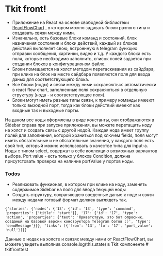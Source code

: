 # Tkit front!

- Приложение на React на основе свободной библиотеки [ReactFlowChart](https://github.com/MrBlenny/react-flow-chart/) , в котором можно задавать блоки разного типа и создавать связи между ними. 
- Изначально, есть базовые блоки команд и состояний, блок назначения состояния и блоки действий, каждый из блоков действий выполняет свою, встроенную в telegram функцию отправки сообщения, картинки, видео и т.д. У каждого блока есть поля, которые необходимо заполнить, список полей задается при создании блоков в конфигурационом файле. 
- Блоки помещаются на холст методом перетаскивания из сайдбара, при клике на блок на месте сайдбара появляются поля для ввода даных для соответствующего блока.
- Все блоки (ноды) и связи между ними сохраняються автоматически в react flow chart, заполненные поля сохраняються в отдельную структуру (нода - и соответствующее поля).
- Блоки могут иметь разные типы связи, к примеру команды имееют только выходной порт, тогда как блоки действий имееют как входные так и выходные порты.

На даном все ноды оформлены в виде константы, они отображаются в Sidebar справа при запуске приложения, вы можете перетащить ноду на холст и создать связь с другой нодой. Каждая нода имеет группу полей для заполнения, которой храниться под ключем fields, поля могут иметь обязательные и не обязательные значения, у каждого поля есть свой тип, который можно использовать в качестве типа для input-а. Ноды с типом select, содержат в себе коллекцию возможных вариантов выбора. Port value - есть только у блоков Condition, должна присутстовать проверка на наличие portValue у портов ноды.

### Todos
 - Реализовать функионал, в котором при клике на ноду, заменять содержимое Sidebar на поля для ввода текущей ноды 
 - Создать структуру, сохраняющею введенные даные к ноде и связи между нодами 
   готовый формат должен выглядеть так. 

```
{'stories': {'nodes': {'13': {'id': '13', 'type': 'command', 'properties': {'title': 'start'}}, '17': {'id': '17', 'type': 'action', 'properties': {'text': 'Приветствую, это бот опросник, созданый на базовой версии конструктора Telegram ботов :)', 'type': 'sendMessage'}}}, 'links': [{'from': '13', 'to': '17', 'port_value': 'null'}]}}

```

Данные о нодах на холсте и связях между ними от ReactFlowChart, вы можете увидеть выполнив console.log(this.state) в Tkit компоненте # tkitfronttest
